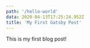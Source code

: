 ```yaml
---
path: '/hello-world'
data: 2020-04-13T17:25:24.952Z
title: 'My First Gatsby Post'
---
```


This is my first blog post!
